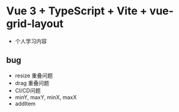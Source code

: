 # Vue 3 + TypeScript + Vite + vue-grid-layout

- 个人学习内容

## bug

- resize 重叠问题
- drag 重叠问题
- CI/CD问题
- minY, maxY, minX, maxX
- addItem
